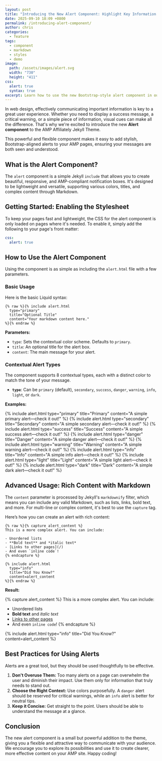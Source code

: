 ```yaml
---
layout: post
title: "Introducing the New Alert Component: Highlight Key Information with Style"
date: 2025-09-10 18:09 +0800
permalink: /introducing-alert-component/
author: chris
categories:
  - feature
tags:
  - component
  - markdown
  - styles
  - demo
image:
  path: /assets/images/alert.svg
  width: "730"
  height: "411"
css:
  alert: true
  syntax: true
excerpt: Learn how to use the new Bootstrap-style alert component in our Jekyll theme to draw attention to important messages. This guide covers contextual types, customization, and best practices for AMP sites.
---
```


In web design, effectively communicating important information is key to a great user experience. Whether you need to display a success message, a critical warning, or a simple piece of information, visual cues can make all the difference. That's why we're excited to introduce the new **Alert component** to the AMP Affiliately Jekyll Theme.

This powerful and flexible component makes it easy to add stylish, Bootstrap-aligned alerts to your AMP pages, ensuring your messages are both seen and understood.

## What is the Alert Component?

The `alert` component is a simple Jekyll `include` that allows you to create beautiful, responsive, and AMP-compliant notification boxes. It's designed to be lightweight and versatile, supporting various colors, titles, and complex content through Markdown.

## Getting Started: Enabling the Stylesheet

To keep your pages fast and lightweight, the CSS for the alert component is only loaded on pages where it's needed. To enable it, simply add the following to your page's front matter:

```yaml
css:
  alert: true
```

## How to Use the Alert Component

Using the component is as simple as including the `alert.html` file with a few parameters.

### Basic Usage

Here is the basic Liquid syntax:

```liquid
{% raw %}{% include alert.html
  type="primary"
  title="Optional Title"
  content="Your markdown content here."
%}{% endraw %}
```

**Parameters:**

- `type`: Sets the contextual color scheme. Defaults to `primary`.
- `title`: An optional title for the alert box.
- `content`: The main message for your alert.

### Contextual Alert Types

The component supports 8 contextual types, each with a distinct color to match the tone of your message.

- **`type`**: Can be `primary` (default), `secondary`, `success`, `danger`, `warning`, `info`, `light`, or `dark`.

**Examples:**

{% include alert.html type="primary" title="Primary" content="A simple primary alert—check it out!" %}
{% include alert.html type="secondary" title="Secondary" content="A simple secondary alert—check it out!" %}
{% include alert.html type="success" title="Success" content="A simple success alert—check it out!" %}
{% include alert.html type="danger" title="Danger" content="A simple danger alert—check it out!" %}
{% include alert.html type="warning" title="Warning" content="A simple warning alert—check it out!" %}
{% include alert.html type="info" title="Info" content="A simple info alert—check it out!" %}
{% include alert.html type="light" title="Light" content="A simple light alert—check it out!" %}
{% include alert.html type="dark" title="Dark" content="A simple dark alert—check it out!" %}

## Advanced Usage: Rich Content with Markdown

The `content` parameter is processed by Jekyll's `markdownify` filter, which means you can include any valid Markdown, such as lists, links, bold text, and more. For multi-line or complex content, it's best to use the `capture` tag.

Here’s how you can create an alert with rich content:

```liquid
{% raw %}{% capture alert_content %}
This is a more complex alert. You can include:

- Unordered lists
- **Bold text** and *italic text*
- [Links to other pages](/)
- And even `inline code`!
{% endcapture %}

{% include alert.html
  type="info"
  title="Did You Know?"
  content=alert_content
%}{% endraw %}
```

**Result:**

{% capture alert_content %}
This is a more complex alert. You can include:

- Unordered lists
- **Bold text** and _italic text_
- [Links to other pages](/)
- And even `inline code`!
{% endcapture %}

{% include alert.html type="info" title="Did You Know?" content=alert_content %}

## Best Practices for Using Alerts

Alerts are a great tool, but they should be used thoughtfully to be effective.

1. **Don't Overuse Them:** Too many alerts on a page can overwhelm the user and diminish their impact. Use them only for information that truly needs to stand out.
2. **Choose the Right Context:** Use colors purposefully. A `danger` alert should be reserved for critical warnings, while an `info` alert is better for neutral tips.
3. **Keep it Concise:** Get straight to the point. Users should be able to understand the message at a glance.

## Conclusion

The new alert component is a small but powerful addition to the theme, giving you a flexible and attractive way to communicate with your audience. We encourage you to explore its possibilities and use it to create clearer, more effective content on your AMP site. Happy coding!
